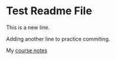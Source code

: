 # Test Readme File
This is a new line.

Adding another line to practice commiting.

My [course notes](./notes.txt)
